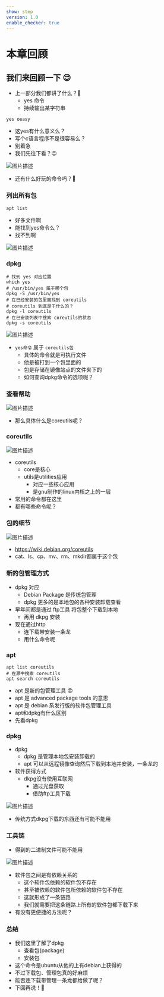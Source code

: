 ```yaml
---
show: step
version: 1.0
enable_checker: true
---
```


# 本章回顾

## 我们来回顾一下 😌

- 上一部分我们都讲了什么？🤔
	- yes 命令
	- 持续输出某字符串

```shell
yes oeasy
```

- 这yes有什么意义么？
- 写个c语言程序不是很容易么？
- 别着急
- 我们先往下看？😉

![图片描述](https://doc.shiyanlou.com/courses/uid1190679-20220901-1661998915312)

- 还有什么好玩的命令吗？🤔



### 列出所有包

```shell
apt list
```


- 好多文件啊
- 能找到yes命令么？
- 找不到啊


![图片描述](https://doc.shiyanlou.com/courses/uid1190679-20210910-1631245029533)

### dpkg


```shell
# 找到 yes 对应位置
which yes
# /usr/bin/yes 属于哪个包
dpkg -S /usr/bin/yes
# 在已经安装的包里面找到 coreutils
# coreutils 到底是干什么的？
dpkg -l coreutils
# 在已安装列表中搜索 coreutils的状态
dpkg -s coreutils
```

![图片描述](https://doc.shiyanlou.com/courses/uid1190679-20210910-1631245089560)

- `yes命令` 属于 `coreutils包` 
	- 具体的命令就是可执行文件
	- 他是被打到一个包里面的
	- 包是存储在镜像站点的文件夹下的
	- 如何查询dpkg命令的选项呢？

### 查看帮助

![图片描述](https://doc.shiyanlou.com/courses/uid1190679-20211017-1634464535230)

- 那么具体什么是coreutils呢？

### coreutils

![图片描述](https://doc.shiyanlou.com/courses/uid1190679-20211017-1634464663520)

- coreutils
	- core是核心
	- utils是utilities应用
		- 对应一些核心应用
		- 是gnu制作的linux内核之上的一层
- 常用的命令都在这里
- 都有哪些命令呢？

### 包的细节

![图片描述](https://doc.shiyanlou.com/courses/uid1190679-20211017-1634465116706)

- https://wiki.debian.org/coreutils
- cat、ls、cp、mv、rm、mkdir都属于这个包

### 新的包管理方式

- dpkg 对应 
	- Debian Package 是传统包管理
	- dpkg 更多的是本地包的各种安装卸载查看
- 早年间都是通过 ftp工具 将包整个下载到本地
	- 再用 dkpg 安装
- 现在通过http 
	- 连下载带安装一条龙
	- 用什么命令呢

### apt
```
apt list coreutils
# 在源中搜索 coreutils
apt search coreutils
```

- apt 是新的包管理工具 😍
- apt 是 advanced package tools 的意思
- apt 是 debian 系发行版的软件包管理工具
- apt和dpkg有什么区别
- 先看dpkg

### dpkg

- dpkg
	- dpkg 是管理本地包安装卸载的
	- apt 可以从远程镜像查询然后下载到本地并安装，一条龙的
- 软件获得方式
	- dkpg没有使用互联网
		- 通过光盘获取
		- 借助ftp工具下载

![图片描述](https://doc.shiyanlou.com/courses/uid1190679-20220901-1662004888813)

- 传统方式dkpg下载的东西还有可能不能用

### 工具链

- 得到的二进制文件可能不能用

![图片描述](https://doc.shiyanlou.com/courses/uid1190679-20211017-1634465711818)

- 软件包之间是有依赖关系的
	- 这个软件包依赖的软件包不存在
	- 甚至被依赖的软件包所依赖的软件包不存在
	- 这就形成了一条链路
	- 我们就需要把这条链路上所有的软件包都下载下来
- 有没有更便捷的方法呢？

### 总结

- 我们这里了解了dpkg
	- 查看包(package)
	- 安装包
- 这个命令是ubuntu从他的上有debian上获得的
- 不过下载包、管理包真的好麻烦
- 能否连下载带管理一条龙都给做了呢？
- 下回再说！👋